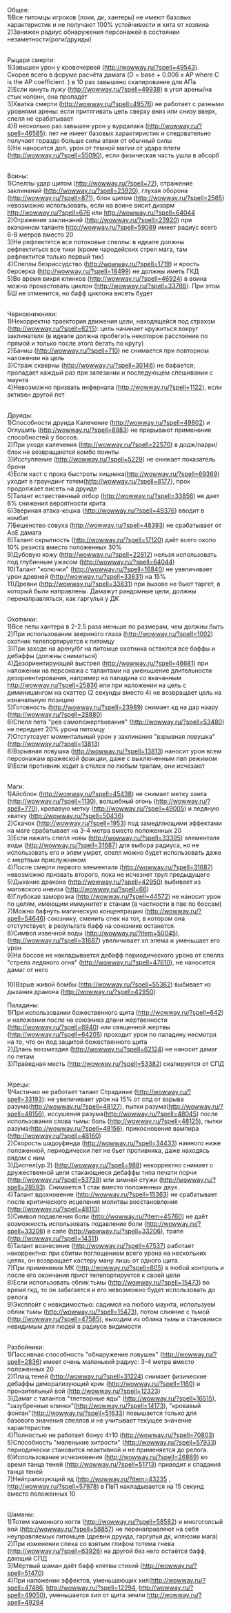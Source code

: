 Общее:<br>
1)Все питомцы игроков (локи, дк, хантеры) не имеют базовых характеристик и не получают 100% устойчивости и хита от хозяина<br>
2)Занижен радиус обнаружения персонажей в состоянии незаметности(роги/друиды)<br><br>


Рыцари смерти:<br>
1)Завышен урон у кровочервей (http://wowway.ru/?spell=49543). <br>
Скорее всего в форуме расчёта дамага (D = base + 0.006 x AP where C is the AP coefficient. ) в 10 раз завышено скалирование для АПа<br>
2)Если кинуть лужу (http://wowway.ru/?spell=49938) в угол арены/на стык колонн, она пропадёт<br>
3)Хватка смерти (http://wowway.ru/?spell=49576) не работает с разными уровнями арены: если притягивать цель сверху вниз или снизу вверх, спелл не срабатывает<br>
4)В несколько раз завышен урон у вурдалака (http://wowway.ru/?spell=46585): пет не имеет базовых характиристик и следовательно получает гораздо больше силы атаки от обычный силы<br>
5)Не наносится доп. урон от темной магии от удара плети (http://wowway.ru/?spell=55090), если физическая часть ушла в абсорб<br><br>


Воины:<br>
1)Спеллы удар щитом (http://wowway.ru/?spell=72), отражение заклинаний (http://wowway.ru/?spell=23920), глухая оборона (http://wowway.ru/?spell=871), блок щитом (http://wowway.ru/?spell=2565) невозможно использовать, если на воине висит дизарм http://wowway.ru/?spell=676 или http://wowway.ru/?spell=64044 <br>
2)Отражение заклинаний (http://wowway.ru/?spell=23920) при вкачанном таланте http://wowway.ru/?spell=59089 имеет радиус всего 6-8 метров вместо 20<br>
3)Не рефлектятся все потоковые спеллы: в идеале должны рефлектиться все тики (кроме чародейских стрел мага, там рефлектится только первый тик)<br>
4)Спеллы безрассудство (http://wowway.ru/?spell=1719) и ярость берсерка (http://wowway.ru/?spell=18499) не должны иметь ГКД<br>
5)Во время вихря клинков (http://wowway.ru/?spell=46924) в воина можно прокастовать циклон (http://wowway.ru/?spell=33786). При этом БШ не отменится, но бафф циклона висеть будет<br><br>


Чернокнижники:<br>
1)Некорректна траектория движения цели, находящейся под страхом (http://wowway.ru/?spell=6215): 
цель начинает кружиться вокруг заклинателя (в идеале должна пробегать некоторое расстояние по прямой и только после этого бегать по кругу)<br>
2)Баниш (http://wowway.ru/?spell=710) не снимается при повторном наложении на цель<br>
3)Страж скверны (http://wowway.ru/?spell=30146) не бафается; пропадает каждый раз при залезании и последующем спешивании с маунта <br>
4)Невозможно призвать инфернала (http://wowway.ru/?spell=1122), если активен другой пет<br><br>


Друиды:<br>
1)Способности друида Калечение (http://wowway.ru/?spell=49802) и Оглушить (http://wowway.ru/?spell=8983) не прерывают применение способностей у боссов.<br>
2)При уходе калечения (http://wowway.ru/?spell=22570) в додж/парри/блок не возвращаются комбо поинты<br>
3)Исступление (http://wowway.ru/?spell=5229) не снижает показатель брони<br>
4)Если каст с прока быстроты хищника(http://wowway.ru/?spell=69369) уходит в граундинг тотем(http://wowway.ru/?spell=8177), прок продолжает висеть на друиде <br>
5)Талант ествественный отбор (http://wowway.ru/?spell=33856) не дает 6% снижения вероятности крита<br>
6)Звериная атака-кошка (http://wowway.ru/?spell=49376) вводит в комбат<br>
7)Бешенство совуха (http://wowway.ru/?spell=48393) не срабатывает от АоЕ дамага<br>
8)Талант скрытность (http://wowway.ru/?spell=17120) даёт всего около 10% резиста вместо положенных 30%<br>
9)Дубовую кожу (http://wowway.ru/?spell=22812) нельзя использовать под глубинным ужасом (http://wowway.ru/?spell=64044)<br>
10)Талант "колючки" (http://wowway.ru/?spell=16840) не увеличивает урон древней (http://wowway.ru/?spell=33831) на 15%<br> 
11)Древни (http://wowway.ru/?spell=33831) при вызове не бьют таргет, в который были направлены. Дамажут рандомные цели, должны перенаправляться, как гаргулья у ДК<br><br>


Охотники:<br>
1)Все петы хантера в 2-2.5 раза меньше по размерам, чем должны быть<br>
2)При использовании звериного глаза (http://wowway.ru/?spell=1002) охотник телепортируется к питомцу<br>
3)При заходе на арену/бг на питомце охотника остаются все баффы и дебаффы (должны сниматься)<br>
4)Дезориентирующий выстрел (http://wowway.ru/?spell=46681) при наложении на персонажа с талантами на уменьшение длительности дезориентирования, например  на паладина со вкачанным http://wowway.ru/?spell=25836 или при наложении на цель с диминишингом на скаттер (2 секунды вместо 4) не возвращает цель на изначальную позицию<br>
5)Готовность (http://wowway.ru/?spell=23989) снимает кд на дар наару (http://wowway.ru/?spell=28880)<br>
6)Спелл пета "рев самопожертвования" (http://wowway.ru/?spell=53480) не передает 20% урона питомцу<br>
7)Отстутсвует моментальный урон у заклинания "взрывная ловушка" (http://wowway.ru/?spell=13813)<br>
8)Взрывная ловушка (http://wowway.ru/?spell=13813) наносит урон всем персонажам вражеской фракции, даже с выключенным пвп режимом<br>
9)Если противник ходит в стелсе по любым трапам, они исчезают<br><br>

Маги:<br>
1)Айсблок (http://wowway.ru/?spell=45438) не снимает метку ханта (http://wowway.ru/?spell=1130), волшебный огонь (http://wowway.ru/?spell=770), кровавую метку (http://wowway.ru/?spell=49005) и ледяную хватку (http://wowway.ru/?spell=50436)<br>
2)Скачок (http://wowway.ru/?spell=1953) под замедляющими эффектами на маге срабатывает на 3-4 метра вместо положенных 20<br>
3)Если нажать спелл новы (http://wowway.ru/?spell=33395) элементаля воды (http://wowway.ru/?spell=31687) для выбора радиуса, но не использовать его и элем умрет, спелл можно будет использовать даже с мертвым прислужником<br>
4)После смерти первого элементаля (http://wowway.ru/?spell=31687) невозможно призвать второго, пока не исчезнет труп предыдущего<br>
5)Дыхание дракона (http://wowway.ru/?spell=42950) выбивает из маговского инвиза  (http://wowway.ru/?spell=66)<br>
6)Глубокая заморозка (http://wowway.ru/?spell=44572) не наносит урон по целям, имеющим иммунитет к станам (в частности в пве по боссам)<br>
7)Можно бафнуть магическую концентрацию (http://wowway.ru/?spell=54646) союзнику, сменить спек на тот, в котором она отстутствует, в результате бафф на союзнике останется.<br>
8)Символ извечной воды (http://wowway.ru/?item=50045), (http://wowway.ru/?spell=31687) увеличивает хп элема  и уменьшает его урон<br>
9)На боссов не накладывается дебафф периодического урона от спелла "стрела ледяного огня" (http://wowway.ru/?spell=47610), не наносится дамаг от него<br><br>
10)Взрыв живой бомбы (http://wowway.ru/?spell=55362) выбивает из дыхания дракона (http://wowway.ru/?spell=42950)


Паладины:<br>
1)При использовании божественного щита (http://wowway.ru/?spell=642) и наложении после на союзника длани жертвенности (http://wowway.ru/?spell=6940) или священной жертвы (http://wowway.ru/?spell=64205) проходит урон по паладину несмотря на то, что он под защитой божественного щита<br>
2)Длань воззмездия (http://wowway.ru/?spell=62124) не наносит дамаг по петам<br>
3)Праведная месть (http://wowway.ru/?spell=53382) скалируется от СПД<br><br>

Жрецы:<br>
1)Частично не работает талант Страдание (http://wowway.ru/?spell=33193): не увеличивает урон на 15% от спд от взрыва разума(http://wowway.ru/?spell=48127), пытки разума(http://wowway.ru/?spell=48156), иссушения разума(http://wowway.ru/?spell=48045) после использования слова тьмы: боль (http://wowway.ru/?spell=48125), пытки разума(http://wowway.ru/?spell=48156), прикосновения вампира (http://wowway.ru/?spell=48160)<br>
2)Скорость шадоуфинда (http://wowway.ru/?spell=34433) намного ниже положенной, периодически пет не бьет противника, даже находясь рядом с ним<br>
3)Диспел(ур.2) (http://wowway.ru/?spell=988) некорректно снимает с дружественной цели стакающиеся дебаффы типа печати порчи (http://wowway.ru/?spell=53739) или зимней стужи (http://wowway.ru/?spell=28593). Снимается 1 стак вместо положенных двух.<br>
4)Талант вдохновение (http://wowway.ru/?spell=15363) не срабатывает после критического исцеления молитвы восстановления (http://wowway.ru/?spell=48113)<br>
5)Символ подавления боли (http://wowway.ru/?item=45760) не даёт возможность использовать подавление боли (http://wowway.ru/?spell=33206) в сапе (http://wowway.ru/?spell=33206), трапе (http://wowway.ru/?spell=14311)<br>
6)Талант вознесение (http://wowway.ru/?spell=47537) работает некорректно: при сбитии поглощением всего урона на нескольких целях, он возвращает кастеру ману лишь от одного щита. <br>
7)При применении МК (http://wowway.ru/?spell=605) в любой контроль и после его окончания прист телепортируется к своей цели <br>
8)Если использовать облик тьмы (http://wowway.ru/?spell=15473) во время гкд, то он забагается и его невозможно будет использовать до релога<br>
9)Эксплойт с невидимостью: садимся на любого маунта, используем облик тьмы (http://wowway.ru/?spell=15473), потом слияние с тьмой (http://wowway.ru/?spell=47585), выходим из облика тьмы и становимся невидимым для людей в радиусе видимости<br><br>


Разбойники:<br>
1)Пассивная способность "обнаружение ловушек" (http://wowway.ru/?spell=2836) имеет очень маленький радиус: 3-4 метра вместо положенных 20<br>
2)Плащ теней (http://wowway.ru/?spell=31224) снимает физические дебаффы деморализующий крик (http://wowway.ru/?spell=1160) и пронзительный вой (http://wowway.ru/?spell=12323)<br>
3)Дамаг с талантов "тлетворные яды" (http://wowway.ru/?spell=16515), "зазубренные клинки"(http://wowway.ru/?spell=14173), "кровавый фонтан"(http://wowway.ru/?spell=51633) повышается только для базового значения спеллов и не учитывает текущее значение характеристик<br>
4)Полностью не работает бонус 4т10 (http://wowway.ru/?spell=70803)<br>
5)Способность "маленькие хитрости" (http://wowway.ru/?spell=57933) периодически становится неактивной и не применяется до релога.<br>
6)Использование исчезновения (http://wowway.ru/?spell=26889) во время танца теней (http://wowway.ru/?spell=51713) приводит к спадания танца теней<br>
7)Нейтрализующий яд (http://wowway.ru/?item=43235 , http://wowway.ru/?spell=57978) в ПвП накладывается на 15 секунд вместо положенных 10<br><br>


Шаманы:<br>
1)Тотем каменного когтя (http://wowway.ru/?spell=58582) и многоголсый вой (http://wowway.ru/?spell=58857) не перенаправляют на себя неуправляемых питомцев (древни друида, гаргулья дк, иллюзии мага)<br>
2)При изменении спека со взятым глифом тотема гнева (http://wowway.ru/?spell=63926) на другой без него остаётся бафф, дающий СПД<br>
3)Мёртвый шаман даёт бафф клятвы стихий (http://wowway.ru/?spell=51470)<br>
4)При наложении эффектов, уменьшающих хил(http://wowway.ru/?spell=47486, http://wowway.ru/?spell=12294, http://wowway.ru/?spell=49050), уменьшается хил от щита земли http://wowway.ru/?spell=49284<br>

